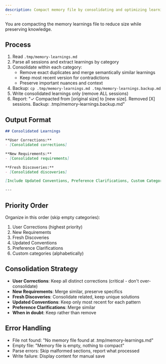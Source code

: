 ```yaml
---
description: Compact memory file by consolidating and optimizing learnings
---
```


You are compacting the memory learnings file to reduce size while preserving knowledge.

## Process

1. Read `.tmp/memory-learnings.md`
2. Parse all sessions and extract learnings by category
3. Consolidate within each category:
   - Remove exact duplicates and merge semantically similar learnings
   - Keep most recent version for contradictions
   - Preserve important nuances and context
4. Backup: `cp .tmp/memory-learnings.md .tmp/memory-learnings.backup.md`
5. Write consolidated learnings only (remove ALL sessions)
6. Report: "✓ Compacted from [original size] to [new size]. Removed [X] sessions. Backup: .tmp/memory-learnings.backup.md"

## Output Format

```markdown
## Consolidated Learnings

**User Corrections:**
- [Consolidated corrections]

**New Requirements:**
- [Consolidated requirements]

**Fresh Discoveries:**
- [Consolidated discoveries]

[Include Updated Conventions, Preference Clarifications, Custom Categories only if present]

---
```

## Priority Order

Organize in this order (skip empty categories):
1. User Corrections (highest priority)
2. New Requirements
3. Fresh Discoveries
4. Updated Conventions
5. Preference Clarifications
6. Custom categories (alphabetically)

## Consolidation Strategy

- **User Corrections**: Keep all distinct corrections (critical - don't over-consolidate)
- **New Requirements**: Merge similar, preserve specifics
- **Fresh Discoveries**: Consolidate related, keep unique solutions
- **Updated Conventions**: Keep only most recent for each pattern
- **Preference Clarifications**: Merge similar
- **When in doubt**: Keep rather than remove

## Error Handling

- File not found: "No memory file found at .tmp/memory-learnings.md"
- Empty file: "Memory file is empty, nothing to compact"
- Parse errors: Skip malformed sections, report what processed
- Write failure: Display content for manual save
